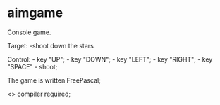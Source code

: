 # aimgame
Console game.

Target:
	-shoot down the stars

Control:
        - key "UP";
        - key "DOWN";
        - key "LEFT";
        - key "RIGHT";
        - key "SPACE" - shoot;

The game is written FreePascal;

<<FPC>> compiler required;

